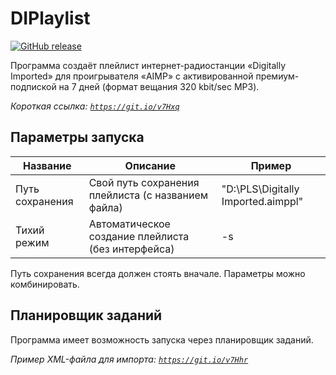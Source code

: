 # DIPlaylist 
[![GitHub release](https://img.shields.io/github/release/Notheireat/DIPlaylist.svg)](https://github.com/Notheireat/DIPlaylist/releases/latest)

Программа создаёт плейлист интернет-радиостанции «Digitally Imported» для проигрывателя «AIMP» с активированной премиум-подпиской на 7 дней (формат вещания 320 kbit/sec MP3).

*Короткая ссылка: [`https://git.io/v7Hxq`](https://git.io/v7Hxq)*

## Параметры запуска
| Название | Описание | Пример |
| ----- | ----- | ---- |
| Путь сохранения | Свой путь сохранения плейлиста (с названием файла) | "D:\PLS\Digitally Imported.aimppl" |
| Тихий режим | Автоматическое создание плейлиста (без интерфейса) | -s |
Путь сохранения всегда должен стоять вначале. Параметры можно комбинировать.

## Планировщик заданий 
Программа имеет возможность запуска через планировщик заданий.

*Пример XML-файла для импорта: [`https://git.io/v7Hhr`](https://git.io/v7Hhr)*